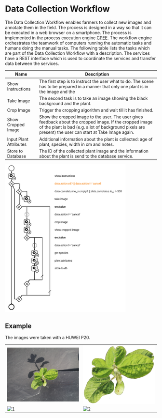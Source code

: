 # Data Collection Workflow
The Data Collection Workflow enables farmers to collect new images and annotate them in the field. The process is designed in a way so that it can be executed in a web browser on a smartphone. The process is implemented in the process execution engine [CPEE](https://cpee.org/). The workflow engine orchestrates the teamwork of computers running the automatic tasks
and humans doing the manual tasks. The following table lists the tasks which are part of the Data Collection Workflow with a description.
The services have a REST interface which is used to coordinate the services and transfer data between the services.

| Name                   | Description |
| ---------------------- | ----------- |
| Show Instructions      | The first step is to instruct the user what to do. The scene has to be prepared in a manner that only one plant is in the image and the | | background is black. The ground and other plants are covered with black paper. |
| Take Image             | The second task is to take an image showing the black background and the plant. |
| Crop Image             | Trigger the cropping algorithm and wait till it has finished. |
| Show Cropped Image     | Show the cropped image to the user. The user gives feedback about the cropped image. If the cropped image of the plant is bad (e.g. a lot of background pixels are present) the user can start at Take Image again. |
| Input Plant Attributes | Additional information about the plant is collected: age of plant, species, width in cm and notes. |
| Store to Database      | The ID of the collected plant image and the information about the plant is send to the database service. |

<img src="./cpee/plant_collection_dev.png"  alt="1" width ="400px" >

## Example
The images were taken with a HUWEI P20.
 <table>
   <tr>
    <td><img src="./example/3aa48824-b7d8-4695-961b-561d9897dad5.jpg"  alt="1" width ="360px" ></td>
    <td><img src="./example/3aa48824-b7d8-4695-961b-561d9897dad5.png" alt="2" width = "360px"></td>
   </tr> 
  </tr>
  <tr>
    <td><img src="./example/848b623f-3d85-4daa-b811-1e642c7e8e27.jpg"  alt="1" width ="360px" ></td>
    <td><img src="./example/848b623f-3d85-4daa-b811-1e642c7e8e27.png" alt="2" width = "360px"></td>
   </tr> 
  </tr>
</table>
